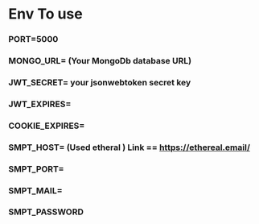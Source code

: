 
# Env To use

### PORT=5000

### MONGO_URL= (Your MongoDb database URL)

### JWT_SECRET= your jsonwebtoken secret key

### JWT_EXPIRES=

### COOKIE_EXPIRES= 

### SMPT_HOST= (Used etheral ) Link == https://ethereal.email/

### SMPT_PORT=

### SMPT_MAIL=

### SMPT_PASSWORD
